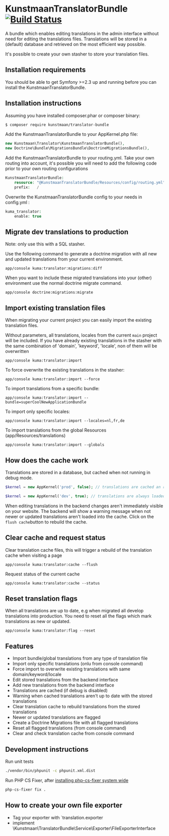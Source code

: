 # KunstmaanTranslatorBundle [![Build Status](https://travis-ci.org/Kunstmaan/KunstmaanTranslatorBundle.png?branch=develop)](http://travis-ci.org/Kunstmaan/KunstmaanTranslatorBundle)

A bundle which enables editing translations in the admin interface without need for editing the translations files.
Translations will be stored in a (default) database and retrieved on the most efficient way possible.

It's possible to create your own stasher to store your translation files.

Installation requirements
-------------------------
You should be able to get Symfony >=2.3 up and running before you can install the KunstmaanTranslatorBundle.

Installation instructions
-------------------------
Assuming you have installed composer.phar or composer binary:

``` bash
$ composer require kunstmaan/translator-bundle
```

Add the KunstmaanTranslatorBundle to your AppKernel.php file:

```PHP
new Kunstmaan\Translator\KunstmaanTranslatorBundle(),
new Doctrine\Bundle\MigrationsBundle\DoctrineMigrationsBundle(),
```

Add the KunstmaanTranslatorBundle to your routing.yml. Take your own routing into account, it's possible you will need to add the following code prior to your own routing configurations

```PHP
KunstmaanTranslatorBundle:
    resource: "@KunstmaanTranslatorBundle/Resources/config/routing.yml"
    prefix:   /
```

Overwrite the KunstmaanTranslatorBundle config to your needs in config.yml :

```PHP
kuma_translator:
    enable: true
```

Migrate dev translations to production
------------------------------------------

Note: only use this with a SQL stasher.

Use the following command to generate a doctrine migration with all new and updated translations from your current environment.
```
app/console kuma:translator:migrations:diff
```

When you want to include these migrated translations into your (other) environment use the normal doctrine migrate command.

```
app/console doctrine:migrations:migrate
```

Import existing translation files
-------------------------------------
When migrating your current project you can easily import the existing translation files.

Without parameters, all translations, locales from the current `main` project will be included.
If you have already existing translations in the stasher with the same combination of 'domain', 'keyword', 'locale', non of them will be overwritten

```
app/console kuma:translator:import
```

To force overwrite the existing translations in the stasher:

```
app/console kuma:translator:import --force
```

To import translations from a specific bundle:
```
app/console kuma:translator:import --bundle=superCoolNewApplicationBundle
```

To import only specific locales:
```
app/console kuma:translator:import --locales=nl,fr,de
```

To import translations from the global Resources (app/Resources/translations)
```
app/console kuma:translator:import --globals
```

How does the cache work
-------------------------------------

Translations are stored in a database, but cached when not running in debug mode.

```php
$kernel = new AppKernel('prod', false); // translations are cached an read from this cache
```

```php
$kernel = new AppKernel('dev', true); // translations are always loaded from the stash (slower, more queries)
```

When editing translations in the backend changes aren't immediately visible on your website.
The backend will show a warning message when not newer or updated translations aren't loaded into the cache.
Click on the `flush cache`button to rebuild the cache.

Clear cache and request status
-------------------------------------

Clear translation cache files, this will trigger a rebuild of the translation cache when visiting a page
```
app/console kuma:translator:cache --flush
```

Request status of the current cache
```
app/console kuma:translator:cache --status
```

Reset translation flags
-------------------------------------
When all translations are up to date, e.g when migrated all develop translations into production. You need to reset all the flags which mark translations as new or updated.

```
app/console kuma:translator:flag --reset
```


Features
-------------------------------------
* Import bundle/global translations from any type of translation file
* Import only specific translations (onlu from console command)
* Force import to overwrite existing translations with same domain/keyword/locale
* Edit stored translations from the backend interface
* Add new translations from the backend interface
* Translations are cached (if debug is disabled)
* Warning when cached translations aren't up to date with the stored translations
* Clear translation cache to rebuild translations from the stored translations
* Newer or updated translations are flagged
* Create a Doctrine Migrations file with all flagged translations
* Reset all flagged translations (from console command)
* Clear and check translation cache from console command


Development instructions
-------------------------

Run unit tests

```bash
./vendor/bin/phpunit -c phpunit.xml.dist
```

Run PHP CS Fixer, after [installing php-cs-fixer system wide](https://github.com/fabpot/PHP-CS-Fixer#globally-manual)

```bash
php-cs-fixer fix .
```

How to create your own file exporter
-------------------------
* Tag your exporter with `translation.exporter
* implement \Kunstmaan\TranslatorBundle\Service\Exporter\FileExporterInterface
